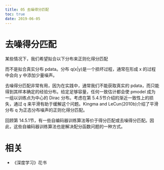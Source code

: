 ```yaml
---
title: 05 去噪得分匹配
toc: true
date: 2019-06-05
---
```

# 去噪得分匹配

某些情况下，我们希望拟合以下分布来正则化得分匹配

而不是拟合真实分布 pdata。分布 q(x|y)是一个损坏过程，通常在形成 x 的过程中会向 y 中添加少量噪声。

去噪得分匹配非常有用，因为在实践中，通常我们不能获取真实的 pdata，而只能得到其样本确定的经验分布。给定足够容量，任何一致估计都会使 pmodel 成为一组以训练点为中心的 Dirac 分布。考虑在第 5.4.5节介绍的渐近一致性上的损失，通过 q 来平滑有助于缓解这个问题。Kingma and LeCun(2010b)介绍了平滑分布 q 为正态分布噪声的正则化得分匹配。

回顾第 14.5.1节，有一些自编码器训练算法等价于得分匹配或去噪得分匹配。因此，这些自编码器训练算法也是解决配分函数问题的一种方式。




# 相关

- 《深度学习》花书
